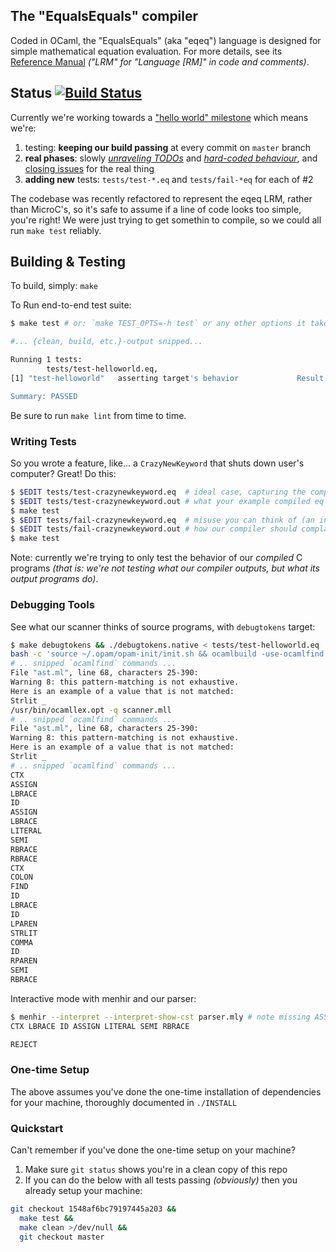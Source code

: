 The "EqualsEquals" compiler
-------------------

Coded in OCaml, the "EqualsEquals" (aka "eqeq") language is designed for simple
mathematical equation evaluation. For more details, see its [Reference
Manual](https://docs.google.com/document/d/1uHGe2qazuy-I7Vem7u8muxDnWaysDX49lKMbMmlDml4)
_("LRM" for "Language [RM]" in code and comments)_.

## Status [![Build Status](https://travis-ci.org/rxie25/PLT2016Spring.png?branch=master)](https://travis-ci.org/rxie25/PLT2016Spring)

Currently we're working towards a ["hello world" milestone](https://github.com/rxie25/PLT2016Spring/milestones/DUE:%20%22Hello%20World%22%20of%20our%20Language) which means we're:
 1. testing: **keeping our build passing** at every commit on `master` branch
 2. **real phases**: slowly [_unraveling TODOs_](https://github.com/rxie25/PLT2016Spring/search?utf8=%E2%9C%93&q=TODO) and [_hard-coded behaviour_](https://github.com/rxie25/PLT2016Spring/blob/85e99570cd813398/src/codegen.ml#L14-L16), and [closing issues](https://github.com/rxie25/PLT2016Spring/milestones/DUE:%20%22Hello%20World%22%20of%20our%20Language) for the real thing
 3. **adding new** tests: `tests/test-*.eq` and `tests/fail-*eq` for each of #2

The codebase was recently refactored to represent the eqeq LRM, rather than MicroC's, so it's safe to assume if a line of code looks too simple, you're right! We were just trying to get somethin to compile, so we could all run `make test` reliably.

## Building & Testing

To build, simply: `make`

To Run end-to-end test suite:
```sh
$ make test # or: `make TEST_OPTS=-h test` or any other options it takes

#... {clean, build, etc.}-output snipped...

Running 1 tests:
        tests/test-helloworld.eq,
[1] "test-helloworld"   asserting target's behavior             Result: PASS

Summary: PASSED

```

Be sure to run `make lint` from time to time.

### Writing Tests
So you wrote a feature, like... a `CrazyNewKeyword` that shuts down user's computer? Great! Do this:
```sh
$ $EDIT tests/test-crazynewkeyword.eq  # ideal case, capturing the complexity you've added (a correct program)
$ $EDIT tests/test-crazynewkeyword.out # what your example compiled eq C program should do (just the output)
$ make test
$ $EDIT tests/fail-crazynewkeyword.eq  # misuse you can think of (an incorrect program)
$ $EDIT tests/fail-crazynewkeyword.out # how our compiler should complain for your example eq source
$ make test
```

Note: currently we're trying to only test the behavior of our *compiled* C programs _(that is: we're not testing what our compiler outputs, but what its output programs do)_.

### Debugging Tools
See what our scanner thinks of source programs, with `debugtokens` target:
```sh
$ make debugtokens && ./debugtokens.native < tests/test-helloworld.eq
bash -c 'source ~/.opam/opam-init/init.sh && ocamlbuild -use-ocamlfind ./debugtokens.native'
# .. snipped `ocamlfind` commands ...
File "ast.ml", line 68, characters 25-390:
Warning 8: this pattern-matching is not exhaustive.
Here is an example of a value that is not matched:
Strlit _
/usr/bin/ocamllex.opt -q scanner.mll
# .. snipped `ocamlfind` commands ...
File "ast.ml", line 68, characters 25-390:
Warning 8: this pattern-matching is not exhaustive.
Here is an example of a value that is not matched:
Strlit _
# .. snipped `ocamlfind` commands ...
CTX
ASSIGN
LBRACE
ID
ASSIGN
LBRACE
LITERAL
SEMI
RBRACE
RBRACE
CTX
COLON
FIND
ID
LBRACE
ID
LPAREN
STRLIT
COMMA
ID
RPAREN
SEMI
RBRACE
```

Interactive mode with menhir and our parser:
```sh
$ menhir --interpret --interpret-show-cst parser.mly # note missing ASSIGN
CTX LBRACE ID ASSIGN LITERAL SEMI RBRACE

REJECT
```

### One-time Setup

The above assumes you've done the one-time installation of dependencies for your
machine, thoroughly documented in `./INSTALL`

### Quickstart

Can't remember if you've done the one-time setup on your machine?

1. Make sure `git status` shows you're in a clean copy of this repo
2. If you can do the below with all tests passing _(obviously)_ then you
  already setup your machine:
```bash
git checkout 1548af6bc79197445a203 &&
  make test &&
  make clean >/dev/null &&
  git checkout master
```
